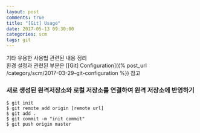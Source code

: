 ```yaml
---
layout: post
comments: true
title: "[Git] Usage"
date: 2017-05-13 09:30:00
categories: scm
tags: git
---
```


기타 유용한 사용법 관련된 내용 정리 <br/>
환경 설정과 관련된 부분은 [\[Git\] Configuration]({% post_url /category/scm/2017-03-29-git-configuration %}) 참고

### 새로 생성된 원격저장소와 로컬 저장소를 연결하여 원격 저장소에 반영하기
```
$ git init
$ git remote add origin [remote url]
$ git add .
$ git commit -m "init commit"
$ git push origin master
```

